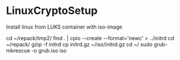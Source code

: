# LinuxCryptoSetup
Install linux from LUKS container with iso-image

cd ~/repack/tmp2/
find . | cpio --create --format='newc' > ../initrd
cd ~/repack/
gzip -f initrd 
cp initrd.gz ~/iso/initrd.gz 
cd ~/
sudo grub-mkrescue -o grub.iso iso
